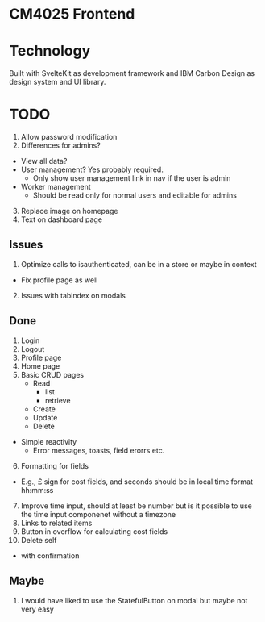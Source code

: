 # CM4025 Frontend

# Technology

Built with SvelteKit as development framework and IBM Carbon Design as design system and UI library.

# TODO

1. Allow password modification
2. Differences for admins?
  - View all data?
  - User management? Yes probably required.
    - Only show user management link in nav if the user is admin
  - Worker management
    - Should be read only for normal users and editable for admins
3. Replace image on homepage
4. Text on dashboard page

## Issues
1. Optimize calls to isauthenticated, can be in a store or maybe in context
  - Fix profile page as well
2. Issues with tabindex on modals

## Done
1. Login
2. Logout
3. Profile page
4. Home page
5. Basic CRUD pages
   - Read
     - list
     - retrieve
   - Create
   - Update
   - Delete
  - Simple reactivity
    - Error messages, toasts, field erorrs etc.
6. Formatting for fields
  - E.g., £ sign for cost fields, and seconds should be in local time format hh:mm:ss
7. Improve time input, should at least be number but is it possible to use the time input componenet without a timezone
8. Links to related items
9. Button in overflow for calculating cost fields
10. Delete self
  - with confirmation

## Maybe
1. I would have liked to use the StatefulButton on modal but maybe not very easy
